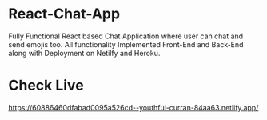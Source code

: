 # React-Chat-App
Fully Functional React based Chat Application where user can chat and send emojis too. All functionality Implemented Front-End and Back-End along with Deployment on Netilfy and Heroku.
# Check Live
https://60886460dfabad0095a526cd--youthful-curran-84aa63.netlify.app/
